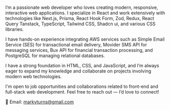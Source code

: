 I’m a passionate web developer who loves creating modern, responsive, interactive web applications. I specialize in React and work extensively with technologies like Next.js, Prisma, React Hook Form, Zod, Redux, React Query Tanstack,  TypeScript, Tailwind CSS, Shadcn ui, and various CSS libraries.

I have hands-on experience integrating AWS services such as Simple Email Service (SES) for transactional email delivery, Movider SMS API for messaging services, Bux API for financial transaction processing, and PostgreSQL for managing relational databases.

I have a strong foundation in HTML, CSS, and JavaScript, and I’m always eager to expand my knowledge and collaborate on projects involving modern web technologies.

I'm open to job opportunities and collaborations related to front-end and full-stack web development. Feel free to reach out — I’d love to connect!

📧 Email: markyturns@gmail.com

<!---
marcgregory/marcgregory is a ✨ special ✨ repository because its `README.md` (this file) appears on your GitHub profile.
You can click the Preview link to take a look at your changes.
--->
